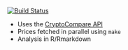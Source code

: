 [![Build Status](https://travis-ci.org/deanturpin/tradeR.svg?branch=master)](https://travis-ci.org/deanturpin/tradeR)

* Uses the [CryptoCompare API](https://min-api.cryptocompare.com/)
* Prices fetched in parallel using ```make```
* Analysis in R/Rmarkdown
